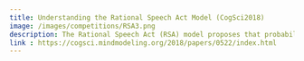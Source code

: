 ```yaml
---
title: Understanding the Rational Speech Act Model (CogSci2018)
image: /images/competitions/RSA3.png
description: The Rational Speech Act (RSA) model proposes that probabilistic speakers and listeners recursively reason about each other’s mental states to communicate. It has been quite successful in explaining many pragmatic reasoning phenomena. In this paper, we systematically analyzed the RSA model and found that in Monte Carlo simulations pragmatic listeners and speakers always outperform their literal counterparts and the expected accuracy increases as the number of recursions increases. Furthermore, limiting the computation resources of the speaker and listener so they sample only the top k most likely options leads to higher expected accuracy. We verified these results on a previously collected natural language dataset in color reference games. 
link : https://cogsci.mindmodeling.org/2018/papers/0522/index.html
---
```

